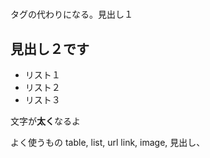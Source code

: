 # <h1></h1>タグの代わりになる。見出し１

## 見出し２です

- リスト１
- リスト２
- リスト３

文字が**太く**なるよ

よく使うもの
table, list, url link, image, 見出し、